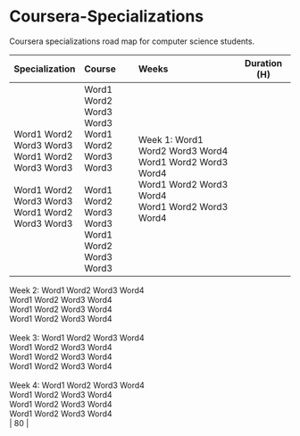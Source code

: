 # Coursera-Specializations
Coursera specializations road map for computer science students.

| Specialization                                                                                                                          | Course                                                                                                                                  | Weeks                                                                                                                                                                                                                                                                                                                                                                                                                              | Duration (H)                     |
| :--------------------------------------------------------------------------------------------------------------------------------------- | :---------------------------------------------------------------------------------------------------------------------------------------  | :----------------------------------------------------------------------------------------------------------------------------------------------------------------------------------------------------------------------------------------------------------------------------------------------------------------------------------------------------------------------------------------------------------------------------- | :----------: |
| Word1 Word2<br>Word3 Word3<br>Word1 Word2<br>Word3 Word3<br><br>Word1 Word2<br>Word3 Word3<br>Word1 Word2<br>Word3 Word3                 | Word1 Word2<br>Word3 Word3<br>Word1 Word2<br>Word3 Word3<br><br>Word1 Word2<br>Word3 Word3<br>Word1 Word2<br>Word3 Word3                 | Week 1: Word1 Word2 Word3 Word4<br>Word1 Word2 Word3 Word4<br>Word1 Word2 Word3 Word4<br>Word1 Word2 Word3 Word4<br>                     
Week 2: Word1 Word2 Word3 Word4<br>Word1 Word2 Word3 Word4<br>Word1 Word2 Word3 Word4<br>Word1 Word2 Word3 Word4<br>                       
Week 3: Word1 Word2 Word3 Word4<br>Word1 Word2 Word3 Word4<br>Word1 Word2 Word3 Word4<br>Word1 Word2 Word3 Word4<br>                       
Week 4: Word1 Word2 Word3 Word4<br>Word1 Word2 Word3 Word4<br>Word1 Word2 Word3 Word4<br>Word1 Word2 Word3 Word4<br>                    | 80 |
